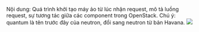 Nội dung: Quá trình khởi tạo máy ảo từ lúc nhận request, mô tả luồng request, sự tương tác giữa các component trong OpenStack. Chú ý: quantum là tên trước đây của neutron, đổi sang neutron từ bản Havana.
<img src=https://i.imgur.com/hPvlyac.png>
